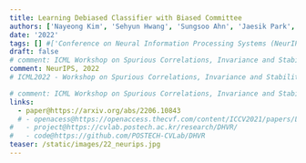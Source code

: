 ```yaml
---
title: Learning Debiased Classifier with Biased Committee
authors: ['Nayeong Kim', 'Sehyun Hwang', 'Sungsoo Ahn', 'Jaesik Park', 'Suha Kwak']
date: '2022'
tags: [] #['Conference on Neural Information Processing Systems (NeurIPS)', '2022']
draft: false
# comment: ICML Workshop on Spurious Correlations, Invariance and Stability (SCIS) 2022
comment: NeurIPS, 2022
# ICML2022 - Workshop on Spurious Correlations, Invariance and Stability (SCIS)

# comment: ICML Workshop on Spurious Correlations, Invariance and Stability (SCIS) 2022
links:
  - paper@https://arxiv.org/abs/2206.10843
  # - openacess@https://openaccess.thecvf.com/content/ICCV2021/papers/Lee_Deep_Hough_Voting_for_Robust_Global_Registration_ICCV_2021_paper.pdf
#   - project@https://cvlab.postech.ac.kr/research/DHVR/
#   - code@https://github.com/POSTECH-CVLab/DHVR
teaser: /static/images/22_neurips.jpg
---
```

